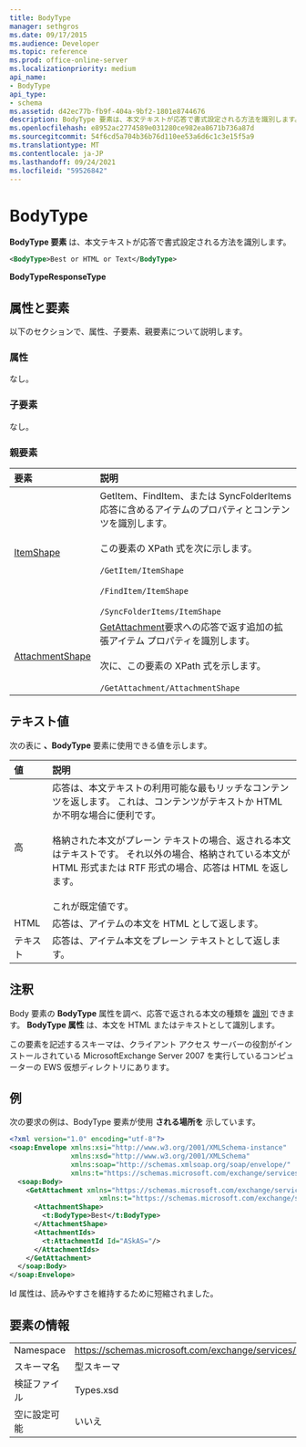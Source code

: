 ```yaml
---
title: BodyType
manager: sethgros
ms.date: 09/17/2015
ms.audience: Developer
ms.topic: reference
ms.prod: office-online-server
ms.localizationpriority: medium
api_name:
- BodyType
api_type:
- schema
ms.assetid: d42ec77b-fb9f-404a-9bf2-1801e8744676
description: BodyType 要素は、本文テキストが応答で書式設定される方法を識別します。
ms.openlocfilehash: e8952ac2774589e031280ce982ea8671b736a87d
ms.sourcegitcommit: 54f6cd5a704b36b76d110ee53a6d6c1c3e15f5a9
ms.translationtype: MT
ms.contentlocale: ja-JP
ms.lasthandoff: 09/24/2021
ms.locfileid: "59526842"
---
```

# <a name="bodytype"></a>BodyType

**BodyType 要素** は、本文テキストが応答で書式設定される方法を識別します。 
  
```xml
<BodyType>Best or HTML or Text</BodyType>
```

**BodyTypeResponseType**

## <a name="attributes-and-elements"></a>属性と要素

以下のセクションで、属性、子要素、親要素について説明します。
  
### <a name="attributes"></a>属性

なし。
  
### <a name="child-elements"></a>子要素

なし。
  
### <a name="parent-elements"></a>親要素

|**要素**|**説明**|
|:-----|:-----|
|[ItemShape](itemshape.md) <br/> | GetItem、FindItem、または SyncFolderItems 応答に含めるアイテムのプロパティとコンテンツを識別します。  <br/><br/>この要素の XPath 式を次に示します。<br/><br/>  `/GetItem/ItemShape`<br/><br/>`/FindItem/ItemShape`<br/><br/>`/SyncFolderItems/ItemShape` <br/> |
|[AttachmentShape](attachmentshape.md) <br/> |[GetAttachment](getattachment.md)要求への応答で返す追加の拡張アイテム プロパティを識別します。  <br/><br/>次に、この要素の XPath 式を示します。<br/><br/>  `/GetAttachment/AttachmentShape` <br/> |
   
## <a name="text-value"></a>テキスト値

次の表に **、BodyType** 要素に使用できる値を示します。 
  
|**値**|**説明**|
|:-----|:-----|
|高  <br/> |応答は、本文テキストの利用可能な最もリッチなコンテンツを返します。 これは、コンテンツがテキストか HTML か不明な場合に便利です。<br/><br/> 格納された本文がプレーン テキストの場合、返される本文はテキストです。 それ以外の場合、格納されている本文が HTML 形式または RTF 形式の場合、応答は HTML を返します。<br/><br/> これが既定値です。  <br/> |
|HTML  <br/> |応答は、アイテムの本文を HTML として返します。  <br/> |
|テキスト  <br/> |応答は、アイテム本文をプレーン テキストとして返します。  <br/> |
   
## <a name="remarks"></a>注釈

Body 要素の **BodyType** 属性を調べ、応答で返される本文の種類を [識別](body.md) できます。 **BodyType 属性** は、本文を HTML またはテキストとして識別します。 
  
この要素を記述するスキーマは、クライアント アクセス サーバーの役割がインストールされている MicrosoftExchange Server 2007 を実行しているコンピューターの EWS 仮想ディレクトリにあります。
  
## <a name="example"></a>例

次の要求の例は、BodyType 要素が使用 **される場所を** 示しています。 
  
```xml
<?xml version="1.0" encoding="utf-8"?>
<soap:Envelope xmlns:xsi="http://www.w3.org/2001/XMLSchema-instance"
               xmlns:xsd="http://www.w3.org/2001/XMLSchema"
               xmlns:soap="http://schemas.xmlsoap.org/soap/envelope/"
               xmlns:t="https://schemas.microsoft.com/exchange/services/2006/types">
  <soap:Body>
    <GetAttachment xmlns="https://schemas.microsoft.com/exchange/services/2006/messages" 
                      xmlns:t="https://schemas.microsoft.com/exchange/services/2006/types">
      <AttachmentShape>
        <t:BodyType>Best</t:BodyType>
      </AttachmentShape>
      <AttachmentIds>
        <t:AttachmentId Id="ASkAS="/>
      </AttachmentIds>
    </GetAttachment>
  </soap:Body>
</soap:Envelope>
```

Id 属性は、読みやすさを維持するために短縮されました。
  
## <a name="element-information"></a>要素の情報

|||
|:-----|:-----|
|Namespace  <br/> |https://schemas.microsoft.com/exchange/services/2006/types  <br/> |
|スキーマ名  <br/> |型スキーマ  <br/> |
|検証ファイル  <br/> |Types.xsd  <br/> |
|空に設定可能  <br/> |いいえ  <br/> |
   

